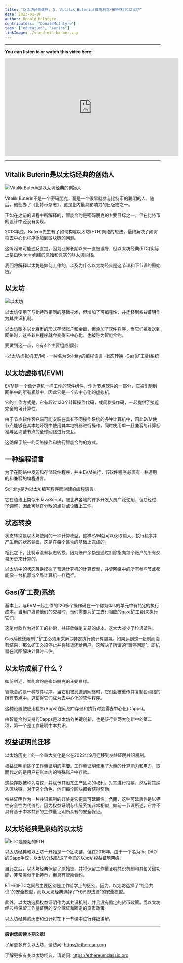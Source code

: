 ```yaml
---
title: "以太坊经典课程: 5. Vitalik Buterin(维塔利克·布特林)和以太坊"
date: 2023-01-19
author: Donald McIntyre
contributors: ["DonaldMcIntyre"]
tags: ["education", "series"]
linkImage: ./v-and-eth-banner.png
---
```


---
**You can listen to or watch this video here:**

<iframe width="560" height="315" src="https://www.youtube.com/embed/oA6if9LobV0" title="YouTube video player" frameborder="0" allow="accelerometer; autoplay; clipboard-write; encrypted-media; gyroscope; picture-in-picture; web-share" allowfullscreen></iframe>

---

## Vitalik Buterin是以太坊经典的创始人

![Vitalik Buterin是以太坊经典的创始人](./v-and-eth-etc-is-eth.png)

Vitalik Buterin不是一个密码朋克，而是一个很早就参与比特币的聪明的人。随后，他创办了《比特币杂志》，这是业内最具影响力的出版物之一。

正如在之前的课程中所解释的，智能合约是密码朋克的主要目标之一，但在比特币的设计中还没有实现。

2013年底，Buterin先生有了如何构建以太坊(ETH)网络的想法，最终解决了如何将去中心化程序添加到区块链的问题。

这听起来可能违反直觉，因为业界长期以来一直被误导，但以太坊经典(ETC)实际上是由Buterin创建的原始和真实的以太坊网络。

我们将解释以太坊是如何工作的，以及为什么以太坊经典是这节课和下节课的原始链。

## 以太坊

![以太坊](./v-and-eth-eth.png)

以太坊使用了与比特币相同的基础技术，但增加了可编程性，并迁移到权益证明作为其共识机制。

以太坊账本以比特币的形式存储账户和余额，但添加了软件程序，当它们被发送到网络时，这些软件程序就会变得去中心化，也被称为智能合约。

要做到这一点，它有4个主要组成部分:

-以太坊虚拟机(EVM)
-一种名为Solidity的编程语言
-状态转换
-Gas(矿工费)系统

## 以太坊虚拟机(EVM)

EVM是一个像计算机一样工作的软件组件。作为节点软件的一部分，它被复制到网络中的所有机器中，因此它是一个去中心化的虚拟机。

它的工作方式是，它有超过120个计算操作代码，或简称操作码，一起提供了接近完全的可计算性。

由于节点软件客户端可能安装在具有不同操作系统的多种计算机中，因此EVM使节点能够在其本地环境中使用其本地机器进行操作，同时使用单一且兼容的计算标准与区块链节点的全球网络进行交互。

这确保了统一的网络操作和执行智能合约的方式。

## 一种编程语言

为了在网络中发送和存储软件程序，并由EVM执行，该软件程序必须有一种通用的和兼容的编程语言。

Solidity是为以太坊编写程序而创建的编程语言。

它在语法上类似于JavaScript，被世界各地的许多开发人员广泛使用，但它经过了调整，因此可以在分散的点对点设置上工作。

## 状态转换

状态转换是以太坊使用的一种计算模型，这样EVM就可以获取输入、执行程序并产生新的状态输出。这是在每个区块的基础上完成的。

相比之下，比特币没有状态转换，因为账户余额是通过扣除指向每个账户的所有交易历史来计算的。

以太坊中的状态转换模拟了普通计算机的计算模型，并使网络中的所有参与节点都能像一台机器或全局计算机一样运行。

## Gas(矿工费)系统

基本上，与EVM一起工作的120多个操作码在一个称为Gas的单元中有特定的执行成本。当用户发送他们的交易时，他们需要为矿工支付相应的gas(矿工费)来执行它们。

这笔付款作为对矿工的补偿，并征收每笔交易的成本，这大大减少了垃圾邮件。

Gas系统还限制了矿工必须用来解决特定执行的计算周期。如果达到这一限制而没有结果，那么矿工必须停止并将钱退还给用户。这解决了所谓的“暂停问题”，即机器在试图解决计算时卡住。

## 以太坊成就了什么？

如前所述，智能合约是密码朋克的主要目标。

智能合约是一种软件程序。当它们被发送到网络时，它们会被重传并复制到网络的所有节点中。这使得它们成为去中心化的软件程序。

这种设置使应用程序(Apps)在网络中存储和执行时变得去中心化(Dapps)。

由智能合约支持的Dapps是以太坊的关键创新，也是该行业两大创新中的第二项，第一个是工作证明中本共识。

## 权益证明的迁移

以太坊历史上的一个重大变化是它在2022年9月迁移到权益证明共识机制。

权益证明消除了工作量证明的需要。工作量证明使用了大量的计算能力和电力，取而代之的是用户在账本内的特殊账户中存款。

这些存款被称为股权，并赋予其股东生产区块的权利，对其进行投票，然后将其纳入区块链。对于这个角色，他们每个区块都会获得奖励。

权益证明作为一种共识机制的好处是它更具可延展性。然而，这种可延展性是以牺牲安全性为代价的。因为权益证明与传统系统非常相似，如前一节课所述，它并不具有基于中本共识的工作量证明所具有的安全保证。

## 以太坊经典是原始的以太坊

![ETC是原始的ETH](./v-and-eth-eth-etc.png)

以太坊经典和以太坊一开始是一个区块链，但在2016年，由于一个名为the DAO的Dapp争议，以太坊分裂形成了今天的以太坊权益证明网络。

自此之后，以太坊经典保留了原始链，并将保留工作量证明共识机制和其他关键功能，非常类似于比特币，但具有智能合约。

ETH和ETC之间的主要区别是工作哲学上的区别。因为，以太坊选择了“社会共识”的安全模型，而以太坊经典选择了“代码即法律”的安全模型。

此外，以太坊选择权益证明作为其共识机制，并且没有固定的货币政策。而以太坊经典将保留工作量证明的安全保证和固定的货币政策。

以太坊经典的历史和设计将在下一节课中进行详细讲解。

---

**感谢您阅读本期文章!**

了解更多有关以太坊，请访问: https://ethereum.org

了解更多有关以太坊经典，请访问: https://ethereumclassic.org
